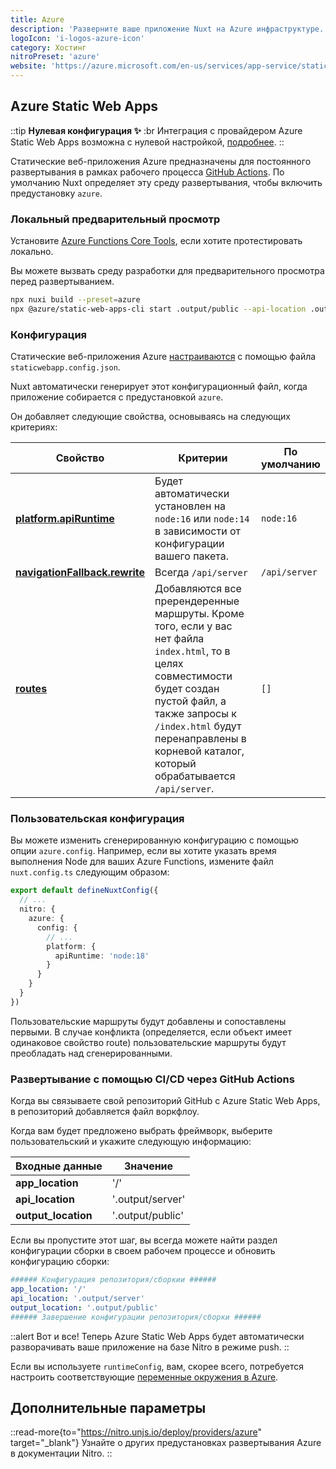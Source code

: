 ```yaml
---
title: Azure
description: 'Разверните ваше приложение Nuxt на Azure инфраструктуре.'
logoIcon: 'i-logos-azure-icon'
category: Хостинг
nitroPreset: 'azure'
website: 'https://azure.microsoft.com/en-us/services/app-service/static/'
---
```


## Azure Static Web Apps

::tip
**Нулевая конфигурация ✨**
:br
Интеграция с провайдером Azure Static Web Apps возможна с нулевой настройкой, [подробнее](https://nitro.unjs.io/deploy#zero-config-providers).
::

Статические веб-приложения Azure предназначены для постоянного развертывания в рамках рабочего процесса [GitHub Actions](https://docs.microsoft.com/en-us/azure/static-web-apps/github-actions-workflow). По умолчанию Nuxt определяет эту среду развертывания, чтобы включить предустановку `azure`.

### Локальный предварительный просмотр

Установите [Azure Functions Core Tools](https://docs.microsoft.com/en-us/azure/azure-functions/functions-run-local), если хотите протестировать локально.

Вы можете вызвать среду разработки для предварительного просмотра перед развертыванием.

```bash [Terminal]
npx nuxi build --preset=azure
npx @azure/static-web-apps-cli start .output/public --api-location .output/server
```

### Конфигурация

Статические веб-приложения Azure [настраиваются](https://learn.microsoft.com/en-us/azure/static-web-apps/configuration) с помощью файла `staticwebapp.config.json`.

Nuxt автоматически генерирует этот конфигурационный файл, когда приложение собирается с предустановкой `azure`.

Он добавляет следующие свойства, основываясь на следующих критериях:

| Свойство | Критерии | По умолчанию |
| --- | --- | --- |
| **[platform.apiRuntime](https://learn.microsoft.com/en-us/azure/static-web-apps/configuration#platform)** | Будет автоматически установлен на `node:16` или `node:14` в зависимости от конфигурации вашего пакета. | `node:16` |
| **[navigationFallback.rewrite](https://learn.microsoft.com/en-us/azure/static-web-apps/configuration#fallback-routes)** | Всегда `/api/server` | `/api/server` |
| **[routes](https://learn.microsoft.com/en-us/azure/static-web-apps/configuration#routes)** | Добавляются все пререндеренные маршруты. Кроме того, если у вас нет файла `index.html`, то в целях совместимости будет создан пустой файл, а также запросы к `/index.html` будут перенаправлены в корневой каталог, который обрабатывается `/api/server`.  | `[]` |

### Пользовательская конфигурация

Вы можете изменить сгенерированную конфигурацию с помощью опции `azure.config`. Например, если вы хотите указать время выполнения Node для ваших Azure Functions, измените файл `nuxt.config.ts` следующим образом:

```ts [nuxt.config.ts]
export default defineNuxtConfig({
  // ...
  nitro: {
    azure: {
      config: {
        // ...
        platform: {
          apiRuntime: 'node:18'
        }
      }
    }
  }
})
```

Пользовательские маршруты будут добавлены и сопоставлены первыми. В случае конфликта (определяется, если объект имеет одинаковое свойство route) пользовательские маршруты будут преобладать над сгенерированными.

### Развертывание с помощью CI/CD через GitHub Actions

Когда вы связываете свой репозиторий GitHub с Azure Static Web Apps, в репозиторий добавляется файл воркфлоу.

Когда вам будет предложено выбрать фреймворк, выберите пользовательский и укажите следующую информацию:

| Входные данные | Значение |
| --- | --- |
| **app_location** | '/' |
| **api_location** | '.output/server' |
| **output_location** | '.output/public' |

Если вы пропустите этот шаг, вы всегда можете найти раздел конфигурации сборки в своем рабочем процессе и обновить конфигурацию сборки:

```yaml [.github/workflows/azure-static-web-apps-<RANDOM_NAME>.yml]
###### Конфигурация репозитория/сборкии ######
app_location: '/'
api_location: '.output/server'
output_location: '.output/public'
###### Завершение конфигурации репозитория/сборки ######
```

::alert
Вот и все! Теперь Azure Static Web Apps будет автоматически разворачивать ваше приложение на базе Nitro в режиме push.
::

Если вы используете `runtimeConfig`, вам, скорее всего, потребуется настроить соответствующие [переменные окружения в Azure](https://docs.microsoft.com/en-us/azure/static-web-apps/application-settings).

## Дополнительные параметры

::read-more{to="https://nitro.unjs.io/deploy/providers/azure" target="_blank"}
Узнайте о других предустановках развертывания Azure в документации Nitro.
::
